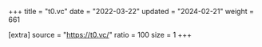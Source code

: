 +++
title = "t0.vc"
date = "2022-03-22"
updated = "2024-02-21"
weight = 661

[extra]
source = "https://t0.vc/"
ratio = 100
size = 1
+++
